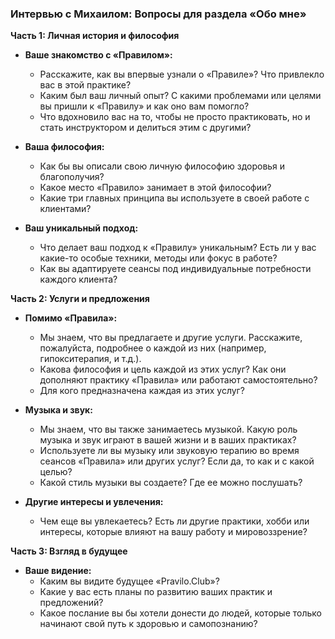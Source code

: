 ### Интервью с Михаилом: Вопросы для раздела «Обо мне»

**Часть 1: Личная история и философия**

*   **Ваше знакомство с «Правилом»:**
    *   Расскажите, как вы впервые узнали о «Правиле»? Что привлекло вас в этой практике?
    *   Каким был ваш личный опыт? С какими проблемами или целями вы пришли к «Правилу» и как оно вам помогло?
    *   Что вдохновило вас на то, чтобы не просто практиковать, но и стать инструктором и делиться этим с другими?

*   **Ваша философия:**
    *   Как бы вы описали свою личную философию здоровья и благополучия?
    *   Какое место «Правило» занимает в этой философии?
    *   Какие три главных принципа вы используете в своей работе с клиентами?

*   **Ваш уникальный подход:**
    *   Что делает ваш подход к «Правилу» уникальным? Есть ли у вас какие-то особые техники, методы или фокус в работе?
    *   Как вы адаптируете сеансы под индивидуальные потребности каждого клиента?

**Часть 2: Услуги и предложения**

*   **Помимо «Правила»:**
    *   Мы знаем, что вы предлагаете и другие услуги. Расскажите, пожалуйста, подробнее о каждой из них (например, гипокситерапия, и т.д.).
    *   Какова философия и цель каждой из этих услуг? Как они дополняют практику «Правила» или работают самостоятельно?
    *   Для кого предназначена каждая из этих услуг?

*   **Музыка и звук:**
    *   Мы знаем, что вы также занимаетесь музыкой. Какую роль музыка и звук играют в вашей жизни и в ваших практиках?
    *   Используете ли вы музыку или звуковую терапию во время сеансов «Правила» или других услуг? Если да, то как и с какой целью?
    *   Какой стиль музыки вы создаете? Где ее можно послушать?

*   **Другие интересы и увлечения:**
    *   Чем еще вы увлекаетесь? Есть ли другие практики, хобби или интересы, которые влияют на вашу работу и мировоззрение?

**Часть 3: Взгляд в будущее**

*   **Ваше видение:**
    *   Каким вы видите будущее «Pravilo.Club»?
    *   Какие у вас есть планы по развитию ваших практик и предложений?
    *   Какое послание вы бы хотели донести до людей, которые только начинают свой путь к здоровью и самопознанию?
